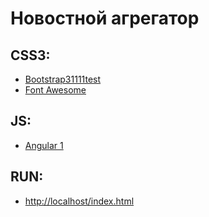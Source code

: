 Новостной агрегатор
===================

CSS3:
----------------
* [Bootstrap31111test](http://getbootstrap.com/)
* [Font Awesome](https://github.com/component/component)

JS:
----------------
* [Angular 1](https://angularjs.org/)

RUN:
----------------
* [http://localhost/index.html](http://localhost/index.html)